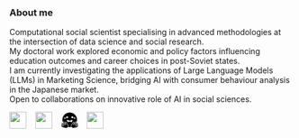 <!--
### Hi, I'm Julieta!
**Julieta7312/Julieta7312** is a ✨ _special_ ✨ repository because its `README.md` (this file) appears on your GitHub profile.

Here are some ideas to get you started:

- 🔭 I’m currently working on ...
- 🌱 I’m currently learning ...
- 👯 I’m looking to collaborate on ...
- 🤔 I’m looking for help with ...
- 💬 Ask me about ...
- 📫 How to reach me: ...
- 😄 Pronouns: ...
- ⚡ Fun fact: ...

📝 Sharing learning materials in Data Science and the source code of my research papers <br>
🎓 Majored in Computational Social Science at Hitotsubashi University, Tokyo, Japan '25<br>
🌱 Currently learning about LLMs and Marketing Science<br>

![Julieta7312's GitHub stats](https://github-readme-stats.vercel.app/api?username=Julieta7312&show_icons=true&theme=moltack)

### Connect with Me 
<p>
<a href="https://www.linkedin.com/in/julietamatevosyan/">
    <img src="https://cdn.jsdelivr.net/npm/simple-icons@v11/icons/linkedin.svg" alt="LinkedIn" width="30" height="30" style="margin-right: 10px"/>
</a>
<a href="mailto:matevosyan.julieta@gmail.com">
    <img src="https://raw.githubusercontent.com/simple-icons/simple-icons/develop/icons/gmail.svg" alt="Gmail" width="30" height="30" style="margin-right: 10px"/>
</a>
<a href="https://huggingface.co/Julieta73">
    <img src="https://raw.githubusercontent.com/simple-icons/simple-icons/develop/icons/huggingface.svg" alt="Hugging Face" width="30" height="30" style="margin-right: 10px"/>
</a>
<a href="https://scholar.google.com/citations?user=L4Rcp5oAAAAJ&hl=en">
    <img src="https://cdn.jsdelivr.net/npm/simple-icons@v11/icons/googlescholar.svg" alt="Google Scholar" width="30" height="30" style="margin-right: 10px"/>
</a>
<a href="https://www.researchgate.net/profile/Julieta-Matevosyan?ev=hdr_xprf">
    <img src="https://cdn.jsdelivr.net/npm/simple-icons@v11/icons/researchgate.svg" alt="ResearchGate" width="30" height="30"/>
</a>
</p> 

🔬 Researcher | Computational Social Science | Hitotsubashi University '25

Researcher specializing in social sciences with a focus on advanced computational methodologies. Committed to open-source knowledge sharing through comprehensive research code and learning materials. My dissertation focused on economic and policy-related factors that significantly impact education outcomes and career preferences in post-Soviet states. Currently exploring the intersections of Large Language Models and Marketing Science.

Research Interests:
- Computational Social Science
- Natural Language Processing & LLMs
- Marketing Analytics
- Policy Impact Assessment
- Educational Outcomes in Transition Economies

Segmentation can be done with tagging (as dummy variables or topics, female topic, age topic, etc.)
Organise the data first to see what attributes (place of living, age, gender, occupation, and other background, as well as how many times they bought as a criterion for clustering) we can use.
The analysis will take 1 week or 2.
Purpose: is it to promote sales? How will they try to promote? It will impact the clustering criteria.

1)	In the past, mostly men smoked, but now they are using ZYN (gummies), so it’s the same gender segment, although their preferences have changed. Thus, the demands of this segment have evolved. Therefore, we should utilise streaming K-means, which applies constraints to the clusters to ensure we don’t lose the “male” attribute of the cluster due to shifts in demand.

2)	The advantage of the chatbot (language model API; it doesn’t have to be large; it can be small, too) is that the user can prompt for constructive tweets or feedback and receive examples with informative responses. Then, you can ask the model to summarise the key points that, according to the customer, are required to improve the product (this information can surface in a noisy format, making manual analysis impossible). Additionally, we can ask the model to count the frequency of constructive feedback, among other tasks.
To achieve the above, we need a significant amount of GPU (either purchased separately or by providing me with a better laptop -> this could be Ok for one-shot research with a less powerful model, but the data is increasing throughout the time). 

3)	AWS’s safety advantage - Hugging Face’s models can be safely downloaded from AWS.
4)	AWS Sagemaker and Bedrock differences – Sagemaker is more overall (like the IDE environment from where you can download the libraries and packages to use), while Bedrock provides the AI foundation model APIs and GUI (graphical user interface). We can use Bedrock without Sagemaker too.
5)	The good about using cloud platforms is that we can use them securely using verified tools.
6)	We can also train a smaller language model with a bigger AWS-provided model by paying a certain amount of money. The trained smaller model won’t be multifunctional though but will still provide the same accuracy for the tasks with trained it for.
-->

### About me

Computational social scientist specialising in advanced methodologies at the intersection of data science and social research. <br>
My doctoral work explored economic and policy factors influencing education outcomes and career choices in post-Soviet states. <br>
I am currently investigating the applications of Large Language Models (LLMs) in Marketing Science, bridging AI with consumer behaviour analysis in the Japanese market. <br>
Open to collaborations on innovative role of AI in social sciences. <br>

[<img src="https://raw.githubusercontent.com/simple-icons/simple-icons/develop/icons/researchgate.svg" width="30" height="30">](https://www.researchgate.net/profile/Julieta-Matevosyan?ev=hdr_xprf) &nbsp;&nbsp;
[<img src="https://www.svgrepo.com/show/127389/linkedin-logotype.svg" width="30" height="30">](https://www.linkedin.com/in/julietamatevosyan/) &nbsp;&nbsp;
[<img src="https://raw.githubusercontent.com/simple-icons/simple-icons/develop/icons/huggingface.svg" width="30" height="30">](https://huggingface.co/Julieta73) &nbsp;&nbsp;
[<img src="https://raw.githubusercontent.com/simple-icons/simple-icons/develop/icons/googlescholar.svg" width="30" height="30">](https://scholar.google.com/citations?user=L4Rcp5oAAAAJ&hl=en) &nbsp;&nbsp;
<!-- [<img src="https://www.svgrepo.com/show/306521/orcid.svg" width="30" height="30">](https://orcid.org/my-orcid?orcid=0000-0002-6221-1976) &nbsp;&nbsp; -->
